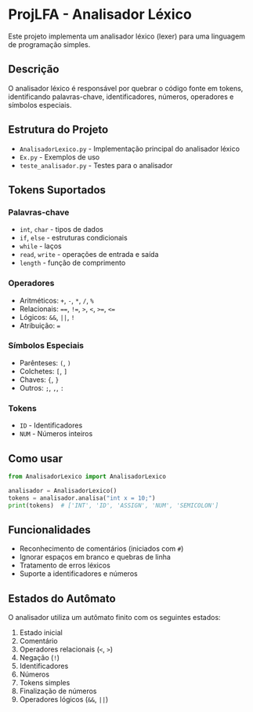 # ProjLFA - Analisador Léxico

Este projeto implementa um analisador léxico (lexer) para uma linguagem de programação simples.

## Descrição

O analisador léxico é responsável por quebrar o código fonte em tokens, identificando palavras-chave, identificadores, números, operadores e símbolos especiais.

## Estrutura do Projeto

- `AnalisadorLexico.py` - Implementação principal do analisador léxico
- `Ex.py` - Exemplos de uso
- `teste_analisador.py` - Testes para o analisador

## Tokens Suportados

### Palavras-chave
- `int`, `char` - tipos de dados
- `if`, `else` - estruturas condicionais
- `while` - laços
- `read`, `write` - operações de entrada e saída
- `length` - função de comprimento

### Operadores
- Aritméticos: `+`, `-`, `*`, `/`, `%`
- Relacionais: `==`, `!=`, `>`, `<`, `>=`, `<=`
- Lógicos: `&&`, `||`, `!`
- Atribuição: `=`

### Símbolos Especiais
- Parênteses: `(`, `)`
- Colchetes: `[`, `]`
- Chaves: `{`, `}`
- Outros: `;`, `,`, `:`

### Tokens
- `ID` - Identificadores
- `NUM` - Números inteiros

## Como usar

```python
from AnalisadorLexico import AnalisadorLexico

analisador = AnalisadorLexico()
tokens = analisador.analisa("int x = 10;")
print(tokens)  # ['INT', 'ID', 'ASSIGN', 'NUM', 'SEMICOLON']
```

## Funcionalidades

- Reconhecimento de comentários (iniciados com `#`)
- Ignorar espaços em branco e quebras de linha
- Tratamento de erros léxicos
- Suporte a identificadores e números

## Estados do Autômato

O analisador utiliza um autômato finito com os seguintes estados:
1. Estado inicial
2. Comentário
3. Operadores relacionais (`<`, `>`)
4. Negação (`!`)
5. Identificadores
6. Números
7. Tokens simples
8. Finalização de números
9. Operadores lógicos (`&&`, `||`)
